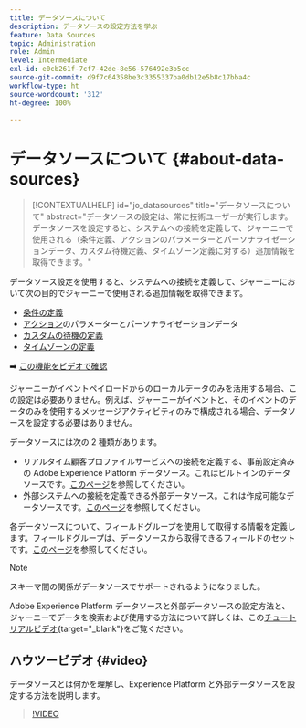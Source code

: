 ```yaml
---
title: データソースについて
description: データソースの設定方法を学ぶ
feature: Data Sources
topic: Administration
role: Admin
level: Intermediate
exl-id: e0cb261f-7cf7-42de-8e56-576492e3b5cc
source-git-commit: d9f7c64358be3c3355337ba0db12e5b8c17bba4c
workflow-type: ht
source-wordcount: '312'
ht-degree: 100%

---
```


# データソースについて {#about-data-sources}

>[!CONTEXTUALHELP]
>id="jo_datasources"
>title="データソースについて"
>abstract="データソースの設定は、常に技術ユーザーが実行します。データソースを設定すると、システムへの接続を定義して、ジャーニーで使用される（条件定義、アクションのパラメーターとパーソナライゼーションデータ、カスタム待機定義、タイムゾーン定義に対する）追加情報を取得できます。"

データソース設定を使用すると、システムへの接続を定義して、ジャーニーにおいて次の目的でジャーニーで使用される追加情報を取得できます。

* [条件の定義](../building-journeys/condition-activity.md)
* [アクション](../action/action.md)のパラメーターとパーソナライゼーションデータ
* [カスタムの待機の定義](../building-journeys/wait-activity.md#custom)
* [タイムゾーンの定義](../building-journeys/timezone-management.md)

➡️ [この機能をビデオで確認](#video)

ジャーニーがイベントペイロードからのローカルデータのみを活用する場合、この設定は必要ありません。例えば、ジャーニーがイベントと、そのイベントのデータのみを使用するメッセージアクティビティのみで構成される場合、データソースを設定する必要はありません。

データソースには次の 2 種類があります。

* リアルタイム顧客プロファイルサービスへの接続を定義する、事前設定済みの Adobe Experience Platform データソース。これはビルトインのデータソースです。[このページ](../datasource/adobe-experience-platform-data-source.md)を参照してください。
* 外部システムへの接続を定義できる外部データソース。これは作成可能なデータソースです。[このページ](../datasource/external-data-sources.md)を参照してください。

各データソースについて、フィールドグループを使用して取得する情報を定義します。フィールドグループは、データソースから取得できるフィールドのセットです。[このページ](../datasource/configure-data-sources.md#define-field-groups)を参照してください。

>[!NOTE]
>
>スキーマ間の関係がデータソースでサポートされるようになりました。

Adobe Experience Platform データソースと外部データソースの設定方法と、ジャーニーでデータを検索および使用する方法について詳しくは、この[チュートリアルビデオ](https://experienceleague.adobe.com/docs/journey-orchestration-learn/tutorials/configure-data-sources.html?lang=ja){target=&quot;_blank&quot;}をご覧ください。

## ハウツービデオ {#video}

データソースとは何かを理解し、Experience Platform と外部データソースを設定する方法を説明します。

>[!VIDEO](https://video.tv.adobe.com/v/334256?quality=12)

